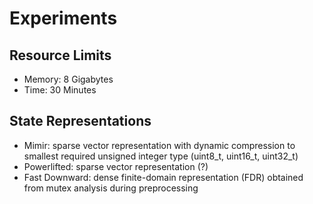 
# Experiments

## Resource Limits

- Memory: 8 Gigabytes
- Time: 30 Minutes

## State Representations

- Mimir: sparse vector representation with dynamic compression to smallest required unsigned integer type (uint8_t, uint16_t, uint32_t)
- Powerlifted: sparse vector representation (?)
- Fast Downward: dense finite-domain representation (FDR) obtained from mutex analysis during preprocessing